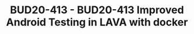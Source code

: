 ---
categories:
- bud20
description: In this talk we will review the newly added LAVA feature to use docker
  containers for host-side operations (such as calling adb and fastboot). We will
  cover the issues with the previous approach of using lxc containers, advantages
  of this new approach, and a howto on using the new docker support.
image:
  featured: 'true'
  path: https://static.linaro.org/connect/bud20/images/BUD20-413.png
session_id: BUD20-413
session_speakers:
- speaker_bio: QA Engineer at Linaro; Debian Developer; Free Software developer &
    activist. Purple belt in Jiu-jitsu, and black belt (a.k.a PhD) in Computer Science.
  speaker_company: Linaro
  speaker_image: http://avatars.sched.co/c/ca/7250001/avatar.jpg.320x320px.jpg?b4a
  speaker_name: Antonio Terceiro
  speaker_position: Engineer
  speaker_role: attendee, speaker
session_track: Validation and CI
tag: session
tags: Validation and CI
title: BUD20-413 - BUD20-413 Improved Android Testing in LAVA with docker
---